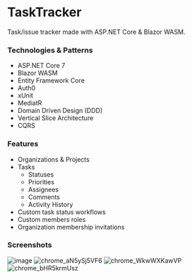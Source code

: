 # TaskTracker
Task/issue tracker made with ASP.NET Core & Blazor WASM.
### Technologies & Patterns
* ASP.NET Core 7
* Blazor WASM
* Entity Framework Core
* Auth0
* xUnit
* MediatR
* Domain Driven Design (DDD)
* Vertical Slice Architecture
* CQRS
### Features
* Organizations & Projects
* Tasks
  * Statuses
  * Priorities
  * Assignees
  * Comments
  * Activity History
* Custom task status workflows
* Custom members roles
* Organization membership invitations
### Screenshots
![image](https://github.com/IgorKordiukiewicz/TaskTracker/assets/25117425/98db5d40-e3c7-4ce6-b524-64beb2b07748)
![chrome_aN5ySj5VF6](https://github.com/IgorKordiukiewicz/TaskTracker/assets/25117425/1a13be25-357b-463c-9459-487b4f4409fc)
![chrome_WkwWXKawVP](https://github.com/IgorKordiukiewicz/SpaceHub/assets/25117425/0daf51c6-ecad-4ea8-8b3a-a10ff2c5f386)
![chrome_bHR5krmUsz](https://github.com/IgorKordiukiewicz/SpaceHub/assets/25117425/8f39e6e7-4ad5-4f66-9321-51b2a2e7926e)
